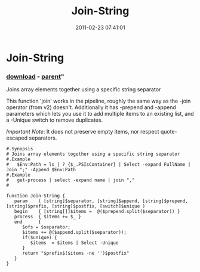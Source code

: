 ﻿---
pid:            2516
parent:         455
children:       
poster:         Joel Bennett
title:          Join-String
date:           2011-02-23 07:41:01
format:         posh
---

# Join-String

### [download](2516.ps1) - [parent](455.md)"

Joins array elements together using a specific string separator

This function 'join' works in the pipeline, roughly the same way as the -join operator (from v2) doesn't.  Additionally it has -prepend and -append parameters which lets you use it to add multiple items to an existing list, and a -Unique switch to remove duplicates.

*Important Note*: It does not preserve empty items, nor respect quote-escaped separators.

```posh
#.Synopsis
# Joins array elements together using a specific string separator
#.Example
#   $Env:Path = ls | ? {$_.PSIsContainer} | Select -expand FullName | Join ";" -Append $Env:Path
#.Example
#   get-process | select -expand name | join ","
#

function Join-String { 
   param    ( [string]$separator, [string]$append, [string]$prepend, [string]$prefix, [string]$postfix, [switch]$unique )
   begin    { [string[]]$items =  @($prepend.split($separator)) }
   process  { $items += $_ }
   end      { 
      $ofs = $separator; 
      $items += @($append.split($separator)); 
      if($unique) {
         $items  = $items | Select -Unique
      }
      return "$prefix$($items -ne '')$postfix"
   }
}
```
